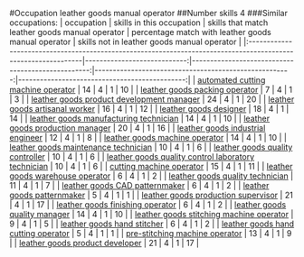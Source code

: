 #Occupation leather goods manual operator
##Number skills 4
###Similar occupations:
| occupation                                                                                                    |   skills in this occupation |   skills that match leather goods manual operator |   percentage match with leather goods manual operator |   skills not in leather goods manual operator |
|:--------------------------------------------------------------------------------------------------------------|----------------------------:|--------------------------------------------------:|------------------------------------------------------:|----------------------------------------------:|
| [automated cutting machine operator](automated_cutting_machine_operator.md)                                   |                          14 |                                                 4 |                                                     1 |                                            10 |
| [leather goods packing operator](leather_goods_packing_operator.md)                                           |                           7 |                                                 4 |                                                     1 |                                             3 |
| [leather goods product development manager](leather_goods_product_development_manager.md)                     |                          24 |                                                 4 |                                                     1 |                                            20 |
| [leather goods artisanal worker](leather_goods_artisanal_worker.md)                                           |                          16 |                                                 4 |                                                     1 |                                            12 |
| [leather goods designer](leather_goods_designer.md)                                                           |                          18 |                                                 4 |                                                     1 |                                            14 |
| [leather goods manufacturing technician](leather_goods_manufacturing_technician.md)                           |                          14 |                                                 4 |                                                     1 |                                            10 |
| [leather goods production manager](leather_goods_production_manager.md)                                       |                          20 |                                                 4 |                                                     1 |                                            16 |
| [leather goods industrial engineer](leather_goods_industrial_engineer.md)                                     |                          12 |                                                 4 |                                                     1 |                                             8 |
| [leather goods machine operator](leather_goods_machine_operator.md)                                           |                          14 |                                                 4 |                                                     1 |                                            10 |
| [leather goods maintenance technician](leather_goods_maintenance_technician.md)                               |                          10 |                                                 4 |                                                     1 |                                             6 |
| [leather goods quality controller](leather_goods_quality_controller.md)                                       |                          10 |                                                 4 |                                                     1 |                                             6 |
| [leather goods quality control laboratory technician](leather_goods_quality_control_laboratory_technician.md) |                          10 |                                                 4 |                                                     1 |                                             6 |
| [cutting machine operator](cutting_machine_operator.md)                                                       |                          15 |                                                 4 |                                                     1 |                                            11 |
| [leather goods warehouse operator](leather_goods_warehouse_operator.md)                                       |                           6 |                                                 4 |                                                     1 |                                             2 |
| [leather goods quality technician](leather_goods_quality_technician.md)                                       |                          11 |                                                 4 |                                                     1 |                                             7 |
| [leather goods CAD patternmaker](leather_goods_CAD_patternmaker.md)                                           |                           6 |                                                 4 |                                                     1 |                                             2 |
| [leather goods patternmaker](leather_goods_patternmaker.md)                                                   |                           5 |                                                 4 |                                                     1 |                                             1 |
| [leather goods production supervisor](leather_goods_production_supervisor.md)                                 |                          21 |                                                 4 |                                                     1 |                                            17 |
| [leather goods finishing operator](leather_goods_finishing_operator.md)                                       |                           6 |                                                 4 |                                                     1 |                                             2 |
| [leather goods quality manager](leather_goods_quality_manager.md)                                             |                          14 |                                                 4 |                                                     1 |                                            10 |
| [leather goods stitching machine operator](leather_goods_stitching_machine_operator.md)                       |                           9 |                                                 4 |                                                     1 |                                             5 |
| [leather goods hand stitcher](leather_goods_hand_stitcher.md)                                                 |                           6 |                                                 4 |                                                     1 |                                             2 |
| [leather goods hand cutting operator](leather_goods_hand_cutting_operator.md)                                 |                           5 |                                                 4 |                                                     1 |                                             1 |
| [pre-stitching machine operator](pre-stitching_machine_operator.md)                                           |                          13 |                                                 4 |                                                     1 |                                             9 |
| [leather goods product developer](leather_goods_product_developer.md)                                         |                          21 |                                                 4 |                                                     1 |                                            17 |
